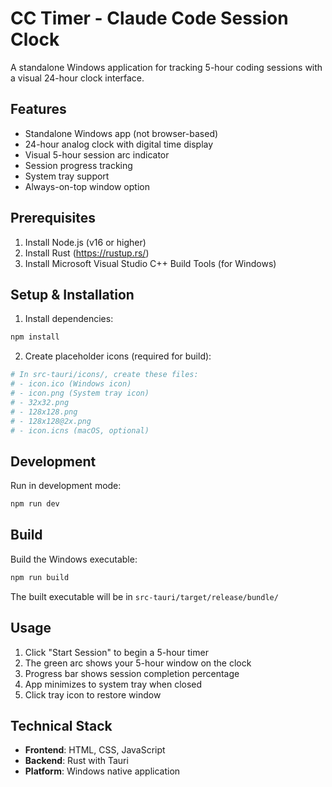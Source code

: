 # CC Timer - Claude Code Session Clock

A standalone Windows application for tracking 5-hour coding sessions with a visual 24-hour clock interface.

## Features
- Standalone Windows app (not browser-based)
- 24-hour analog clock with digital time display
- Visual 5-hour session arc indicator
- Session progress tracking
- System tray support
- Always-on-top window option

## Prerequisites
1. Install Node.js (v16 or higher)
2. Install Rust (https://rustup.rs/)
3. Install Microsoft Visual Studio C++ Build Tools (for Windows)

## Setup & Installation

1. Install dependencies:
```bash
npm install
```

2. Create placeholder icons (required for build):
```bash
# In src-tauri/icons/, create these files:
# - icon.ico (Windows icon)
# - icon.png (System tray icon)
# - 32x32.png
# - 128x128.png
# - 128x128@2x.png
# - icon.icns (macOS, optional)
```

## Development

Run in development mode:
```bash
npm run dev
```

## Build

Build the Windows executable:
```bash
npm run build
```

The built executable will be in `src-tauri/target/release/bundle/`

## Usage
1. Click "Start Session" to begin a 5-hour timer
2. The green arc shows your 5-hour window on the clock
3. Progress bar shows session completion percentage
4. App minimizes to system tray when closed
5. Click tray icon to restore window

## Technical Stack
- **Frontend**: HTML, CSS, JavaScript
- **Backend**: Rust with Tauri
- **Platform**: Windows native application